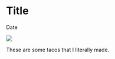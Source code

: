# Title
<p class='date'>Date</p>
<img src='/img/tacos.jpg'/>
<p class='caption'> These are some tacos that I literally made.</p>

